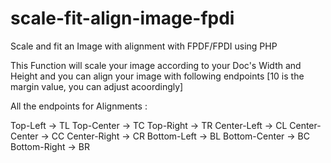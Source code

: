 # scale-fit-align-image-fpdi
Scale and fit an Image with alignment with FPDF/FPDI using PHP

This Function will scale your image according to your Doc's Width and Height and you can align your image with following endpoints [10 is the margin value, you can adjust acoordingly]

All the endpoints for Alignments :

   Top-Left -> TL
   Top-Center -> TC
   Top-Right -> TR
   Center-Left -> CL
   Center-Center -> CC
   Center-Right -> CR
   Bottom-Left -> BL
   Bottom-Center -> BC
   Bottom-Right -> BR
